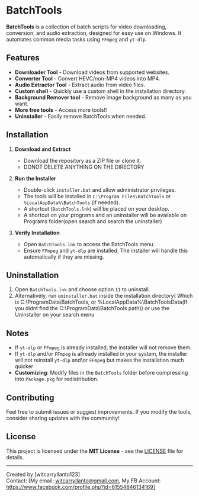# BatchTools

**BatchTools** is a collection of batch scripts for video downloading, conversion, and audio extraction, designed for easy use on Windows. It automates common media tasks using `FFmpeg` and `yt-dlp`.

## Features
- **Downloader Tool** - Download videos from supported websites.
- **Converter Tool** - Convert HEVC/non-MP4 videos into MP4.
- **Audio Extractor Tool** - Extract audio from video files.
- **Custom shell** - Quickly use a custom shell in the installation directory.
- **Background Remover tool** - Remove image background as many as you want.
- **More free tools** - Access more tools!!
- **Uninstaller** - Easily remove BatchTools when needed.

## Installation
1. **Download and Extract**  
   - Download the repository as a ZIP file or clone it.
   - DONOT DELETE ANYTHING ON THE DIRECTORY

2. **Run the Installer**  
   - Double-click `installer.bat` and allow administrator privileges.
   - The tools will be installed in `C:\Program Files\BatchTools` or `%LocalAppData%\BatchTools` (if needed).
   - A shortcut (`BatchTools.lnk`) will be placed on your desktop.
   - A shortcut on your programs and an uninstaller will be available on Programs folder(open search and search the uninstaller)

3. **Verify Installation**  
   - Open `BatchTools.lnk` to access the BatchTools menu.
   - Ensure `FFmpeg` and `yt-dlp` are installed. The installer will handle this automatically if they are missing.

## Uninstallation
1. Open `BatchTools.lnk` and choose option `11` to uninstall.
2. Alternatively, run `uninstaller.bat` inside the installation directory( Which is     C:\ProgramData\BatchTools, or %LocalAppData%\BatchToolsData(If you didnt find the    C:\ProgramData\BatchTools path)) or use the Uninstaller on your search menu

## Notes
- If `yt-dlp` or `FFmpeg` is already installed, the installer will not remove them.
- If `yt-dlp` and/or `FFmpeg` is allready installed in your system, the installer will not reinstall `yt-dlp` and\or `FFmpeg` but makes the installation much quicker
- **Customizing**: Modify files in the `BatchTools` folder before compressing into `Package.pkg` for redistribution.

## Contributing
Feel free to submit issues or suggest improvements. If you modify the tools, consider sharing updates with the community!

## License

This project is licensed under the **MIT License** - see the [LICENSE](./LICENSE) file for details.

---

Created by [witcarryllanto123]  
Contact: [My email: witcarryllanto@gmail.com,
          My FB Account: https://www.facebook.com/profile.php?id=61554846134169]  

